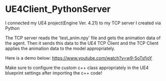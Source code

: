 # UE4Client_PythonServer
I connected my UE4 project(Engine Ver. 4.21) to my TCP server I created via Python

The TCP server reads the 'test_anim.npy' file and gets the animation data of the agent.
Then it sends this data to the UE4 TCP Client and the TCP Client applies the animation data to the model appropriately.

Here is a demo below:
https://www.youtube.com/watch?v=w9-5oTsfjoY

Make sure to configure the custom c++ class appropriately in the UE4 blueprint settings after importing the c++ code!
